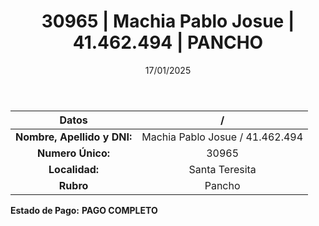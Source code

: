 ﻿---
title: 30965 | Machia Pablo Josue | 41.462.494 | PANCHO
date: 17/01/2025
draft: false
tags: ['santa-teresita', 'titular', 'pancho']
---

|          **Datos**          |  /  |
|:---------------------------:|:---:|
| **Nombre, Apellido y DNI:** | Machia Pablo Josue / 41.462.494 |
|      **Numero Único:**      | 30965 |
|        **Localidad:**       | Santa Teresita |
|          **Rubro**          | Pancho |

**Estado de Pago:** **PAGO COMPLETO**
